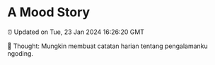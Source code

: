 # A Mood Story

⏰ Updated on Tue, 23 Jan 2024 16:26:20 GMT

💭 Thought: Mungkin membuat catatan harian tentang pengalamanku ngoding.

